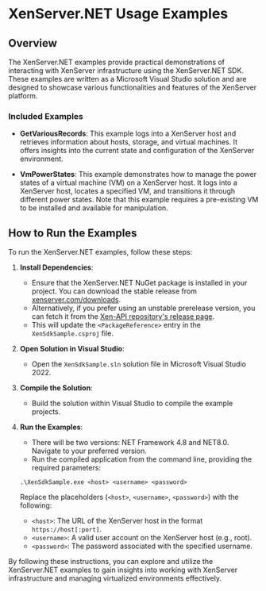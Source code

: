 # XenServer.NET Usage Examples

## Overview

The XenServer.NET examples provide practical demonstrations of interacting with XenServer infrastructure using the XenServer.NET SDK. These examples are written as a Microsoft Visual Studio solution and are designed to showcase various functionalities and features of the XenServer platform.

### Included Examples

- **GetVariousRecords**: This example logs into a XenServer host and retrieves information about hosts, storage, and virtual machines. It offers insights into the current state and configuration of the XenServer environment.

- **VmPowerStates**: This example demonstrates how to manage the power states of a virtual machine (VM) on a XenServer host. It logs into a XenServer host, locates a specified VM, and transitions it through different power states. Note that this example requires a pre-existing VM to be installed and available for manipulation.

## How to Run the Examples

To run the XenServer.NET examples, follow these steps:

1. **Install Dependencies**:
   - Ensure that the XenServer.NET NuGet package is installed in your project. You can download the stable release from [xenserver.com/downloads](xenserver.com/downloads).
   - Alternatively, if you prefer using an unstable prerelease version, you can fetch it from the [Xen-API repository's release page](https://github.com/xapi-project/xen-api/releases).
   - This will update the `<PackageReference>` entry in the `XenSdkSample.csproj` file.

2. **Open Solution in Visual Studio**:
   - Open the `XenSdkSample.sln` solution file in Microsoft Visual Studio 2022.

3. **Compile the Solution**:
   - Build the solution within Visual Studio to compile the example projects.

4. **Run the Examples**:
	- There will be two versions: NET Framework 4.8 and NET8.0. Navigate to your preferred version.
	- Run the compiled application from the command line, providing the required parameters:
     ```
     .\XenSdkSample.exe <host> <username> <password>
     ```
   Replace the placeholders (`<host>`, `<username>`, `<password>`) with the following:
      - `<host>`: The URL of the XenServer host in the format `https://host[:port]`.
      - `<username>`: A valid user account on the XenServer host (e.g., root).
      - `<password>`: The password associated with the specified username.

By following these instructions, you can explore and utilize the XenServer.NET examples to gain insights into working with XenServer infrastructure and managing virtualized environments effectively.
